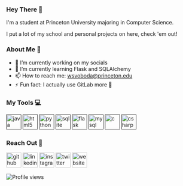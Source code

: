 ### Hey There 👋

I'm a student at Princeton University majoring in Computer Science. 

I put a lot of my school and personal projects on here, check 'em out!

### About Me 👀
- 🔭 I’m currently working on my socials 
- 🌱 I’m currently learning Flask and SQLAlchemy  
- 📫 How to reach me: wsvoboda@princeton.edu 
- ⚡ Fun fact: I actually use GitLab more 🤫

### My Tools 💻
[<img src='http://simpleicons.org/icons/java.svg' alt='java' height='40'>]()
[<img src='http://simpleicons.org/icons/html5.svg' alt='html5' height='40'>]()
[<img src='http://simpleicons.org/icons/python.svg' alt='python' height='40'>]()
[<img src='http://simpleicons.org/icons/sqlite.svg' alt='sqlite' height='40'>]()
[<img src='http://simpleicons.org/icons/flask.svg' alt='flask' height='40'>]()
[<img src='http://simpleicons.org/icons/mysql.svg' alt='mysql' height='40'>]()
[<img src='http://simpleicons.org/icons/c.svg' alt='c' height='40'>]()
[<img src='http://simpleicons.org/icons/csharp.svg' alt='csharp' height='40'>]()

### Reach Out 🤝
[<img src='https://cdn.jsdelivr.net/npm/simple-icons@3.0.1/icons/github.svg' alt='github' height='40'>](https://github.com/disstillwill)  [<img src='https://cdn.jsdelivr.net/npm/simple-icons@3.0.1/icons/linkedin.svg' alt='linkedin' height='40'>](https://www.linkedin.com/in/williamsvoboda/)  [<img src='https://cdn.jsdelivr.net/npm/simple-icons@3.0.1/icons/instagram.svg' alt='instagram' height='40'>](https://www.instagram.com/dis_still_will/)  [<img src='https://cdn.jsdelivr.net/npm/simple-icons@3.0.1/icons/twitter.svg' alt='twitter' height='40'>](https://twitter.com/dis_still_will)  [<img src='https://cdn.jsdelivr.net/npm/simple-icons@3.0.1/icons/icloud.svg' alt='website' height='40'>](https://www.cs.princeton.edu/~wsvoboda/)  

![Profile views](https://gpvc.arturio.dev/disstillwill) 
